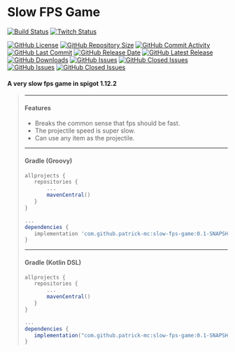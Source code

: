 # Slow FPS Game

[![Build Status](https://travis-ci.org/patrick-mc/slow-fps-game.svg?branch=master)](https://travis-ci.com/patrick-mc/slow-fps-game)
[![Twitch Status](https://img.shields.io/twitch/status/patrickkr)](https://twitch.tv/patrickkr)

[![GitHub License](https://img.shields.io/github/license/patrick-mc/slow-fps-game)](https://github.com/patrick-mc/slow-fps-game/blob/master/LICENSE)
[![GitHub Repository Size](https://img.shields.io/github/repo-size/patrick-mc/slow-fps-game)](https://github.com/patrick-mc/slow-fps-game)
[![GitHub Commit Activity](https://img.shields.io/github/commit-activity/w/patrick-mc/slow-fps-game)](https://github.com/patrick-mc/slow-fps-game/commits)
[![GitHub Last Commit](https://img.shields.io/github/last-commit/patrick-mc/slow-fps-game)](https://github.com/patrick-mc/slow-fps-game/commits)
[![GitHub Release Date](https://img.shields.io/github/release-date/patrick-mc/slow-fps-game)](https://github.com/patrick-mc/slow-fps-game/releases)
[![GitHub Latest Release](https://img.shields.io/github/v/release/patrick-mc/slow-fps-game)](https://github.com/patrick-mc/slow-fps-game/releases)
[![GitHub Downloads](https://img.shields.io/github/downloads/patrick-mc/slow-fps-game/total)](https://github.com/patrick-mc/slow-fps-game/releases)
[![GitHub Issues](https://img.shields.io/github/issues-raw/patrick-mc/slow-fps-game)](https://github.com/patrick-mc/slow-fps-game/issues?q=is%3Aissue+is%3Aopen)
[![GitHub Closed Issues](https://img.shields.io/github/issues-closed-raw/patrick-mc/slow-fps-game)](https://github.com/patrick-mc/slow-fps-game/issues?q=is%3Aissue+is%3Aclosed)
[![GitHub Issues](https://img.shields.io/github/issues-pr-raw/patrick-mc/slow-fps-game)](https://github.com/patrick-mc/slow-fps-game/pulls?q=is%3Apr+is%3Aopen)
[![GitHub Closed Issues](https://img.shields.io/github/issues-pr-closed-raw/patrick-mc/slow-fps-game)](https://github.com/patrick-mc/slow-fps-game/pulls?q=is%3Apr+is%3Aclosed)

#### A very slow fps game in spigot 1.12.2

> ---
> #### Features
> - Breaks the common sense that fps should be fast.
> - The projectile speed is super slow.
> - Can use any item as the projectile.
> ---
> #### Gradle (Groovy)
>```groovy
>allprojects {
>    repositories {
>        ...
>        mavenCentral()
>    }
>}
>
>...
>dependencies {
>    implementation 'com.github.patrick-mc:slow-fps-game:0.1-SNAPSHOT'
>}
>```
> ---
> #### Gradle (Kotlin DSL)
>```groovy
>allprojects {
>    repositories {
>        ...
>        mavenCentral()
>    }
>}
>
>...
>dependencies {
>    implementation("com.github.patrick-mc:slow-fps-game:0.1-SNAPSHOT")
>}
>```